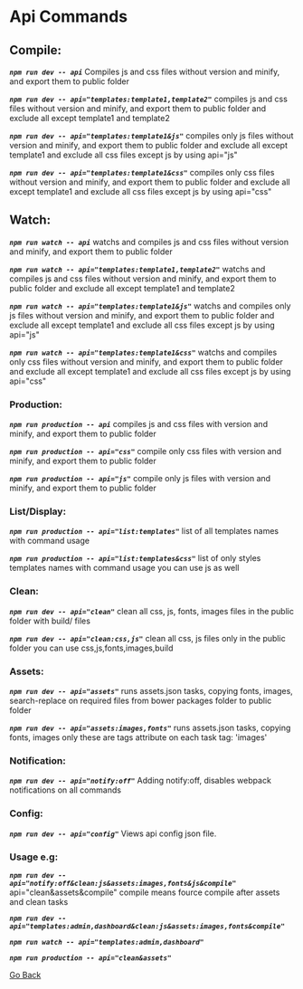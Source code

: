 

# Api Commands

## Compile:
***`npm run dev -- api`***
Compiles js and css files without version and minify, and export them to public folder

***`npm run dev -- api="templates:template1,template2"`***
compiles js and css files without version and minify, and export them to public folder and exclude all except template1 and template2

***`npm run dev -- api="templates:template1&js"`***
compiles only js files without version and minify, and export them to public folder and exclude all except template1 and exclude all css files except js by using api="js"

***`npm run dev -- api="templates:template1&css"`***
compiles only css files without version and minify, and export them to public folder and exclude all except template1 and exclude all css files except js by using api="css"


## Watch:
***`npm run watch -- api`***
watchs and compiles js and css files without version and minify, and export them to public folder

***`npm run watch -- api="templates:template1,template2"`***
watchs and compiles js and css files without version and minify, and export them to public folder and exclude all except template1 and template2

***`npm run watch -- api="templates:template1&js"`***
watchs and compiles only js files without version and minify, and export them to public folder and exclude all except template1 and exclude all css files except js by using api="js"

***`npm run watch -- api="templates:template1&css"`***
watchs and compiles only css files without version and minify, and export them to public folder and exclude all except template1 and exclude all css files except js by using api="css"


### Production:
***`npm run production -- api`***
compiles js and css files with version and minify, and export them to public folder

***`npm run production -- api="css"`***
compile only css files with version and minify, and export them to public folder

***`npm run production -- api="js"`***
compile only js files with version and minify, and export them to public folder


### List/Display:
***`npm run production -- api="list:templates"`***
list of all templates names with command usage

***`npm run production -- api="list:templates&css"`***
list of only styles templates names with command usage you can use js as well


### Clean:
***`npm run dev -- api="clean"`***
clean all css, js, fonts, images files  in the public folder with build/ files

***`npm run dev -- api="clean:css,js"`***
clean all css, js files only in the public folder you can use css,js,fonts,images,build


### Assets:
***`npm run dev -- api="assets"`***
runs assets.json tasks, copying fonts, images, search-replace on required files from bower packages folder to public folder

***`npm run dev -- api="assets:images,fonts"`***
runs assets.json tasks, copying fonts, images only these are tags attribute on each task tag: 'images'


### Notification:
***`npm run dev -- api="notify:off"`***
Adding notify:off, disables webpack notifications on all commands

### Config:
***`npm run dev -- api="config"`***
Views api config json file.


### Usage e.g:
***`npm run dev -- api="notify:off&clean:js&assets:images,fonts&js&compile"`***
api="clean&assets&compile" compile means fource compile after assets and clean tasks

***`npm run dev -- api="templates:admin,dashboard&clean:js&assets:images,fonts&compile"`***

***`npm run watch -- api="templates:admin,dashboard"`***

***`npm run production -- api="clean&assets"`***

[Go Back](../README.md)
